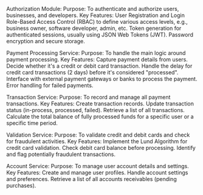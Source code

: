Authorization Module:
Purpose: To authenticate and authorize users, businesses, and developers.
Key Features:
User Registration and Login
Role-Based Access Control (RBAC) to define various access levels, e.g., business owner, software developer, admin, etc.
Token generation for authenticated sessions, usually using JSON Web Tokens (JWT).
Password encryption and secure storage.

Payment Processing Service:
Purpose: To handle the main logic around payment processing.
Key Features:
Capture payment details from users.
Decide whether it's a credit or debit card transaction.
Handle the delay for credit card transactions (2 days) before it's considered "processed".
Interface with external payment gateways or banks to process the payment.
Error handling for failed payments.

Transaction Service:
Purpose: To record and manage all payment transactions.
Key Features:
Create transaction records.
Update transaction status (in-process, processed, failed).
Retrieve a list of all transactions.
Calculate the total balance of fully processed funds for a specific user or a specific time period.

Validation Service:
Purpose: To validate credit and debit cards and check for fraudulent activities.
Key Features:
Implement the Lund Algorithm for credit card validation.
Check debit card balance before processing.
Identify and flag potentially fraudulent transactions.

Account Service:
Purpose: To manage user account details and settings.
Key Features:
Create and manage user profiles.
Handle account settings and preferences.
Retrieve a list of all accounts receivables (pending purchases).
